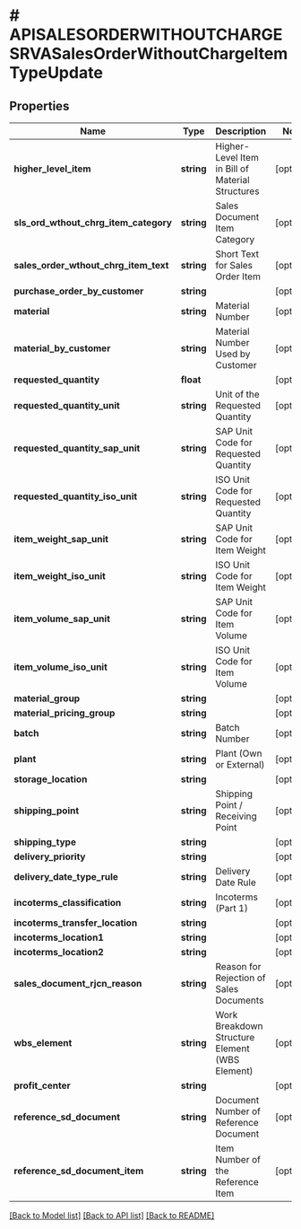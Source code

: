 # # APISALESORDERWITHOUTCHARGESRVASalesOrderWithoutChargeItemTypeUpdate

## Properties

Name | Type | Description | Notes
------------ | ------------- | ------------- | -------------
**higher_level_item** | **string** | Higher-Level Item in Bill of Material Structures | [optional]
**sls_ord_wthout_chrg_item_category** | **string** | Sales Document Item Category | [optional]
**sales_order_wthout_chrg_item_text** | **string** | Short Text for Sales Order Item | [optional]
**purchase_order_by_customer** | **string** |  | [optional]
**material** | **string** | Material Number | [optional]
**material_by_customer** | **string** | Material Number Used by Customer | [optional]
**requested_quantity** | **float** |  | [optional]
**requested_quantity_unit** | **string** | Unit of the Requested Quantity | [optional]
**requested_quantity_sap_unit** | **string** | SAP Unit Code for Requested Quantity | [optional]
**requested_quantity_iso_unit** | **string** | ISO Unit Code for Requested Quantity | [optional]
**item_weight_sap_unit** | **string** | SAP Unit Code for Item Weight | [optional]
**item_weight_iso_unit** | **string** | ISO Unit Code for Item Weight | [optional]
**item_volume_sap_unit** | **string** | SAP Unit Code for Item Volume | [optional]
**item_volume_iso_unit** | **string** | ISO Unit Code for Item Volume | [optional]
**material_group** | **string** |  | [optional]
**material_pricing_group** | **string** |  | [optional]
**batch** | **string** | Batch Number | [optional]
**plant** | **string** | Plant (Own or External) | [optional]
**storage_location** | **string** |  | [optional]
**shipping_point** | **string** | Shipping Point / Receiving Point | [optional]
**shipping_type** | **string** |  | [optional]
**delivery_priority** | **string** |  | [optional]
**delivery_date_type_rule** | **string** | Delivery Date Rule | [optional]
**incoterms_classification** | **string** | Incoterms (Part 1) | [optional]
**incoterms_transfer_location** | **string** |  | [optional]
**incoterms_location1** | **string** |  | [optional]
**incoterms_location2** | **string** |  | [optional]
**sales_document_rjcn_reason** | **string** | Reason for Rejection of Sales Documents | [optional]
**wbs_element** | **string** | Work Breakdown Structure Element (WBS Element) | [optional]
**profit_center** | **string** |  | [optional]
**reference_sd_document** | **string** | Document Number of Reference Document | [optional]
**reference_sd_document_item** | **string** | Item Number of the Reference Item | [optional]

[[Back to Model list]](../../README.md#models) [[Back to API list]](../../README.md#endpoints) [[Back to README]](../../README.md)
